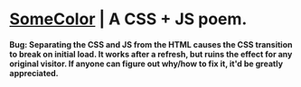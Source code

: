 # [SomeColor](https://MaDr.blog) | A  CSS + JS poem.
#### Bug: Separating the CSS and JS from the HTML causes the CSS transition to break on initial load. It works after a refresh, but ruins the effect for any original visitor. If anyone can figure out why/how to fix it, it'd be greatly appreciated.

